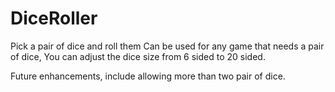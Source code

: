 # DiceRoller
Pick a pair of dice and roll them 
Can be used for any game that needs a pair of dice, 
You can adjust the dice size from 6 sided to 20 sided. 

Future enhancements, include allowing more than two pair of dice. 
